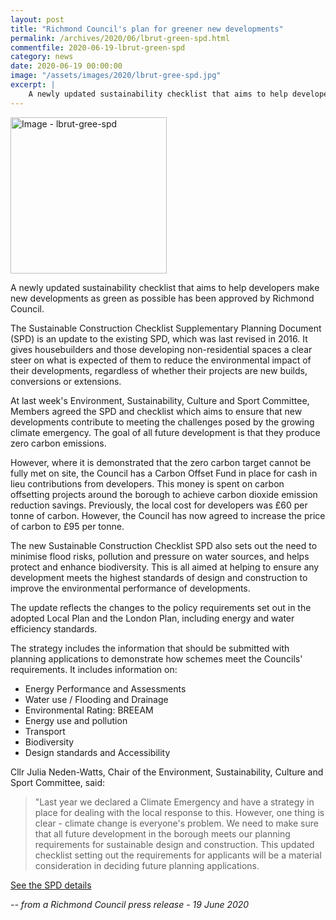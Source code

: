 ```yaml
---
layout: post
title: "Richmond Council's plan for greener new developments"
permalink: /archives/2020/06/lbrut-green-spd.html
commentfile: 2020-06-19-lbrut-green-spd
category: news
date: 2020-06-19 00:00:00
image: "/assets/images/2020/lbrut-gree-spd.jpg"
excerpt: |
    A newly updated sustainability checklist that aims to help developers make new developments as green as possible has been approved by Richmond Council.
---
```

<a href="/assets/images/2020/lbrut-gree-spd.jpg" title="Click for a larger image"><img src="/assets/images/2020/lbrut-gree-spd-thumb.jpg" width="250" alt="Image - lbrut-gree-spd"  class="photo right"/></a>

A newly updated sustainability checklist that aims to help developers make new developments as green as possible has been approved by Richmond Council.

The Sustainable Construction Checklist Supplementary Planning Document (SPD) is an update to the existing SPD, which was last revised in 2016. It gives housebuilders and those developing non-residential spaces a clear steer on what is expected of them to reduce the environmental impact of their developments, regardless of whether their projects are new builds, conversions or extensions.

At last week's Environment, Sustainability, Culture and Sport Committee, Members agreed the SPD and checklist which aims to ensure that new developments contribute to meeting the challenges posed by the growing climate emergency. The goal of all future development is that they produce zero carbon emissions.

However, where it is demonstrated that the zero carbon target cannot be fully met on site, the Council has a Carbon Offset Fund in place for cash in lieu contributions from developers. This money is spent on carbon offsetting projects around the borough to achieve carbon dioxide emission reduction savings. Previously, the local cost for developers was &pound;60 per tonne of carbon. However, the Council has now agreed to increase the price of carbon to &pound;95 per tonne.

The new Sustainable Construction Checklist SPD also sets out the need to minimise flood risks, pollution and pressure on water sources, and helps protect and enhance biodiversity. This is all aimed at helping to ensure any development meets the highest standards of design and construction to improve the environmental performance of developments.

The update reflects the changes to the policy requirements set out in the adopted Local Plan and the London Plan, including energy and water efficiency standards.

The strategy includes the information that should be submitted with planning applications to demonstrate how schemes meet the Councils' requirements. It includes information on:

- Energy Performance and Assessments
- Water use / Flooding and Drainage
- Environmental Rating: BREEAM
- Energy use and pollution
- Transport
- Biodiversity
- Design standards and Accessibility

Cllr Julia Neden-Watts, Chair of the Environment, Sustainability, Culture and Sport Committee, said:

> "Last year we declared a Climate Emergency and have a strategy in place for dealing with the local response to this. However, one thing is clear - climate change is everyone's problem. We need to make sure that all future development in the borough meets our planning requirements for sustainable design and construction. This updated checklist setting out the requirements for applicants will be a material consideration in deciding future planning applications.

[See the SPD details](http://www.richmond.gov.uk/supplementary_planning_documents_and_guidance)



<cite>-- from a Richmond Council press release - 19 June 2020</cite>
